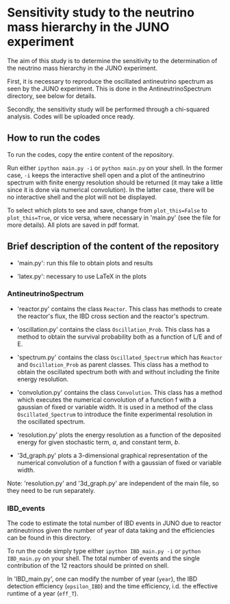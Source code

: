 # Sensitivity study to the neutrino mass hierarchy in the JUNO experiment

The aim of this study is to determine the sensitivity to the determination of the neutrino mass hierarchy in the JUNO experiment.

First, it is necessary to reproduce the oscillated antineutrino spectrum as seen by the JUNO experiment. This is done in the AntineutrinoSpectrum directory, see below for details.

Secondly, the sensitivity study will be performed through a chi-squared analysis. Codes will be uploaded once ready.

## How to run the codes

To run the codes, copy the entire content of the repository. 

Run either ```ipython main.py -i``` or ```python main.py``` on your shell.
In the former case, ```-i``` keeps the interactive shell open and a plot of the antineutrino spectrum with finite energy resolution should be returned (it may take a little since it is done via numerical convolution).
In the latter case, there will be no interactive shell and the plot will not be displayed. 

To select which plots to see and save, change from ```plot_this=False``` to ```plot_this=True```, or vice versa, where necessary in 'main.py' (see the file for more details).
All plots are saved in pdf format.

## Brief description of the content of the repository

* 'main.py': run this file to obtain plots and results

* 'latex.py': necessary to use LaTeX in the plots

### AntineutrinoSpectrum

* 'reactor.py' contains the class ```Reactor```.
This class has methods to create the reactor's flux, the IBD cross section and the reactor's spectrum.

* 'oscillation.py' contains the class ```Oscillation_Prob```.
This class has a method to obtain the survival probability both as a function of L/E and of E.

* 'spectrum.py' contains the class ```Oscillated_Spectrum``` which has ```Reactor``` and ```Oscillation_Prob``` as parent classes.
This class has a method to obtain the oscillated spectrum both with and without including the finite energy resolution.

* 'convolution.py' contains the class ```Convolution```.
This class has a method which executes the numerical convolution of a function f with a gaussian of fixed or variable width.
It is used in a method of the class ```Oscillated_Spectrum``` to introduce the finite experimental resolution in the oscillated spectrum.

* 'resolution.py' plots the energy resolution as a function of the deposited energy for given stochastic term, _a_, and constant term, _b_.

* '3d_graph.py' plots a 3-dimensional graphical representation of the numerical convolution of a function f with a gaussian of fixed or variable width.

Note: 'resolution.py' and '3d_graph.py' are independent of the main file, so they need to be run separately.

### IBD_events

The code to estimate the total number of IBD events in JUNO due to reactor antineutrinos given the number of year of data taking and the efficiencies can be found in this directory.

To run the code simply type either ```ipython IBD_main.py -i``` or ```python IBD_main.py``` on your shell.
The total number of events and the single contribution of the 12 reactors should be printed on shell.

In 'IBD_main.py', one can modify the number of year (```year```), the IBD detection efficiency (```epsilon_IBD```) and the time efficiency, i.d. the effective runtime of a year (```eff_T```).
